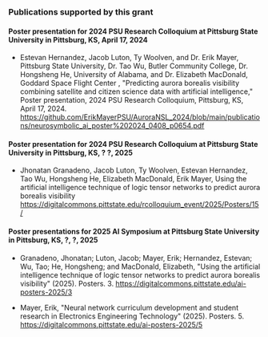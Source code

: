 ### Publications supported by this grant


#### Poster presentation for 2024 PSU Research Colloquium at Pittsburg State University in Pittsburg, KS, April 17, 2024

* Estevan Hernandez, Jacob Luton,  Ty Woolven, and Dr. Erik Mayer, Pittsburg State University, Dr. Tao Wu, Butler Community College, Dr. Hongsheng He, University of Alabama, and Dr. Elizabeth MacDonald, Goddard Space Flight Center , "Predicting aurora borealis visibility combining satellite and citizen science data with artificial intelligence," Poster presentation, 2024 PSU Research Colloquium, Pittsburg, KS, April 17, 2024.
https://github.com/ErikMayerPSU/AuroraNSL_2024/blob/main/publications/neurosymbolic_ai_poster%202024_0408_p0654.pdf

#### Poster presentation for 2024 PSU Research Colloquium at Pittsburg State University in Pittsburg, KS, ? ?, 2025

* Jhonatan Granadeno, Jacob Luton, Ty Woolven, Estevan Hernandez, Tao Wu, Hongsheng He, Elizabeth MacDonald, Erik Mayer, Using the artificial intelligence technique of logic tensor networks to predict aurora borealis visibility
https://digitalcommons.pittstate.edu/rcolloquium_event/2025/Posters/15/

#### Poster presentations for 2025 AI Symposium at Pittsburg State University in Pittsburg, KS, ?, ?, 2025

* Granadeno, Jhonatan; Luton, Jacob; Mayer, Erik; Hernandez, Estevan; Wu, Tao; He, Hongsheng; and MacDonald, Elizabeth, "Using the artificial intelligence technique of logic tensor networks to predict aurora borealis visibility" (2025). Posters. 3.
https://digitalcommons.pittstate.edu/ai-posters-2025/3

* Mayer, Erik, "Neural network curriculum development and student research in Electronics Engineering Technology" (2025). Posters. 5.
https://digitalcommons.pittstate.edu/ai-posters-2025/5
